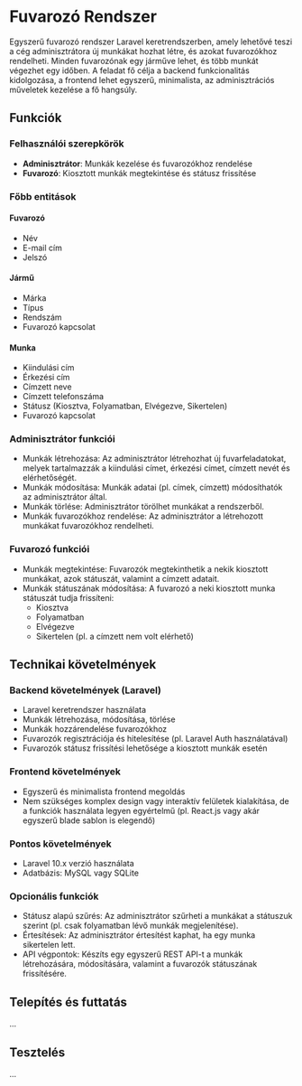 # Fuvarozó Rendszer

Egyszerű fuvarozó rendszer Laravel keretrendszerben, amely lehetővé teszi a cég adminisztrátora új munkákat hozhat létre, és azokat fuvarozókhoz rendelheti. Minden fuvarozónak egy járműve lehet, és több munkát végezhet egy időben. A feladat fő célja a backend funkcionalitás kidolgozása, a frontend lehet egyszerű, minimalista, az adminisztrációs műveletek kezelése a fő hangsúly. 

## Funkciók

### Felhasználói szerepkörök

- **Adminisztrátor**: Munkák kezelése és fuvarozókhoz rendelése
- **Fuvarozó**: Kiosztott munkák megtekintése és státusz frissítése

### Főbb entitások

#### Fuvarozó
- Név
- E-mail cím
- Jelszó

#### Jármű
- Márka
- Típus
- Rendszám
- Fuvarozó kapcsolat

#### Munka
- Kiindulási cím
- Érkezési cím
- Címzett neve
- Címzett telefonszáma
- Státusz (Kiosztva, Folyamatban, Elvégezve, Sikertelen)
- Fuvarozó kapcsolat

### Adminisztrátor funkciói
- Munkák létrehozása: Az adminisztrátor létrehozhat új fuvarfeladatokat, melyek tartalmazzák a kiindulási címet, érkezési címet, címzett nevét és elérhetőségét.
- Munkák módosítása: Munkák adatai (pl. címek, címzett) módosíthatók az adminisztrátor által.
- Munkák törlése: Adminisztrátor törölhet munkákat a rendszerből.
- Munkák fuvarozókhoz rendelése: Az adminisztrátor a létrehozott munkákat fuvarozókhoz rendelheti.

### Fuvarozó funkciói
- Munkák megtekintése: Fuvarozók megtekinthetik a nekik kiosztott munkákat, azok státuszát, valamint a címzett adatait.
- Munkák státuszának módosítása: A fuvarozó a neki kiosztott munka státuszát tudja frissíteni:
    - Kiosztva
    - Folyamatban
    - Elvégezve
    - Sikertelen (pl. a címzett nem volt elérhető)

## Technikai követelmények

### Backend követelmények (Laravel)
- Laravel keretrendszer használata
- Munkák létrehozása, módosítása, törlése
- Munkák hozzárendelése fuvarozókhoz
- Fuvarozók regisztrációja és hitelesítése (pl. Laravel Auth használatával)
- Fuvarozók státusz frissítési lehetősége a kiosztott munkák esetén

### Frontend követelmények
- Egyszerű és minimalista frontend megoldás
- Nem szükséges komplex design vagy interaktív felületek kialakítása, de a funkciók használata legyen egyértelmű (pl. React.js vagy akár egyszerű blade sablon is elegendő)

### Pontos követelmények

- Laravel 10.x verzió használata
- Adatbázis: MySQL vagy SQLite

### Opcionális funkciók
- Státusz alapú szűrés: Az adminisztrátor szűrheti a munkákat a státuszuk szerint (pl. csak folyamatban lévő munkák megjelenítése).
- Értesítések: Az adminisztrátor értesítést kaphat, ha egy munka sikertelen lett.
- API végpontok: Készíts egy egyszerű REST API-t a munkák létrehozására, módosítására, valamint a fuvarozók státuszának frissítésére.

## Telepítés és futtatás

...

## Tesztelés

...

